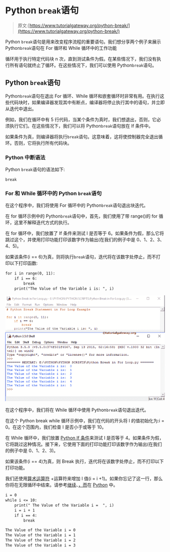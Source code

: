 # Python `break`语句

> 原文:[https://www.tutorialgateway.org/python-break/](https://www.tutorialgateway.org/python-break/)

Python `break`语句是用来改变程序流程的重要语句。我们想分享两个例子来展示 Python`break`语句在 For 循环和 While 循环中的工作功能

循环用于执行特定代码块 n 次，直到测试条件为假。在某些情况下，我们没有执行所有语句就终止了循环。在这些情况下，我们可以使用 Python`break`语句。

## Python `break`语句

Python`break`语句在退出 For 循环、While 循环和嵌套循环时非常有用。在执行这些代码块时，如果编译器发现其中有断点，编译器将停止执行其中的语句，并立即从迭代中退出。

例如，我们在循环中有 5 行代码，当某个条件为真时，我们想退出，否则，它必须执行它们。在这些情况下，我们可以将 Python`break`语句放在 If 条件中。

如果条件为真，则编译器将执行`break`语句。这意味着，这将使控制器完全退出循环。否则，它将执行所有代码块。

### Python 中断语法

Python `break`语句的语法如下:

```
break
```

### For 和 While 循环中的 Python `break`语句

在这个程序中，我们将使用 For 循环中的 Python`break`语句退出块迭代。

在 for 循环示例中的 Python`break`语句中，首先，我们使用了带 range()的 for 循环，这里不解释迭代方式的执行。

在 for 循环中，我们放置了 If 条件来测试 I 是否等于 6。如果条件为假，那么它将跳过这个，并使用打印功能打印该数字作为输出(在我们的例子中是 0、1、2、3、4、5)。

如果该条件(i == 6)为真，则将执行`break`语句，迭代将在该数字处停止，而不打印以下打印函数:

```
for i in range(0, 11):
    if i == 6:
        break
    print("The Value of the Variable i is: ", i)
```

![Python Break in For Loop](img/4d16792b9556658de263c7dd1e6cf821.png)

在这个程序中，我们将在 While 循环中使用 Python`break`语句退出迭代。

在这个 Python break while 循环示例中，我们在代码的开头将 I 的值初始化为:i = 0。在这个范围内，我们检查 I 是否小于或等于 10。

在 While 循环中，我们放置 [Python If 条件](https://www.tutorialgateway.org/python-if-statement/)来测试 I 是否等于 4。如果条件为假，它将跳过这种情况。接下来，它使用下面的打印功能打印该数字作为输出(在我们的例子中是 0、1、2、3)。

如果该条件(i == 4)为真，则 Break 执行，迭代将在该数字处停止，而不打印以下打印功能。

我们还使用[算术运算符](https://www.tutorialgateway.org/python-arithmetic-operators/) +运算符来增加 I 值(i = i +1)。如果你忘记了这一行，那么你将在无限循环中结束。请参考[继续](https://www.tutorialgateway.org/python-continue/)、[，而](https://www.tutorialgateway.org/python-for-loop/)在 [Python](https://www.tutorialgateway.org/python-tutorial/) 中。

```
i = 0
while i <= 10:
    print(" The Value of the Variable i =  ", i)
    i = i + 1
    if i == 4:
        break
```

```
The Value of the Variable i = 0
The Value of the Variable i = 1
The Value of the Variable i = 2
The Value of the Variable i = 3
```